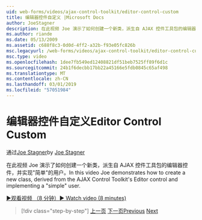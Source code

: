```yaml
---
uid: web-forms/videos/ajax-control-toolkit/editor-control-custom
title: 编辑器控件自定义 |Microsoft Docs
author: JoeStagner
description: 在此视频 Joe 演示了如何创建一个新类，派生自 AJAX 控件工具包的编辑器控件，并实现"简单"的用户。
ms.author: riande
ms.date: 05/13/2009
ms.assetid: c688f8c3-0d0d-4ff2-a32b-f93e05fc826b
msc.legacyurl: /web-forms/videos/ajax-control-toolkit/editor-control-custom
msc.type: video
ms.openlocfilehash: 1dee7fb549ed12408821df51beb7525ff89f6d1c
ms.sourcegitcommit: 24b1f6decbb17bb22a45166e5fdb0845c65af498
ms.translationtype: MT
ms.contentlocale: zh-CN
ms.lasthandoff: 03/01/2019
ms.locfileid: "57051984"
---
```

<a name="editor-control-custom"></a><span data-ttu-id="2152a-103">编辑器控件自定义</span><span class="sxs-lookup"><span data-stu-id="2152a-103">Editor Control Custom</span></span>
====================
<span data-ttu-id="2152a-104">通过[Joe Stagner](https://github.com/JoeStagner)</span><span class="sxs-lookup"><span data-stu-id="2152a-104">by [Joe Stagner](https://github.com/JoeStagner)</span></span>

<span data-ttu-id="2152a-105">在此视频 Joe 演示了如何创建一个新类，派生自 AJAX 控件工具包的编辑器控件，并实现"简单"的用户。</span><span class="sxs-lookup"><span data-stu-id="2152a-105">In this video Joe demonstrates how to create a new class, derived from the AJAX Control Toolkit's Editor control and implementing a "simple" user.</span></span>

[<span data-ttu-id="2152a-106">&#9654;观看视频 （8 分钟）</span><span class="sxs-lookup"><span data-stu-id="2152a-106">&#9654; Watch video (8 minutes)</span></span>](https://channel9.msdn.com/Blogs/ASP-NET-Site-Videos/editor-control-custom)

> [!div class="step-by-step"]
> <span data-ttu-id="2152a-107">[上一页](editor-control.md)
> [下一页](create-a-new-custom-extender.md)</span><span class="sxs-lookup"><span data-stu-id="2152a-107">[Previous](editor-control.md)
[Next](create-a-new-custom-extender.md)</span></span>
